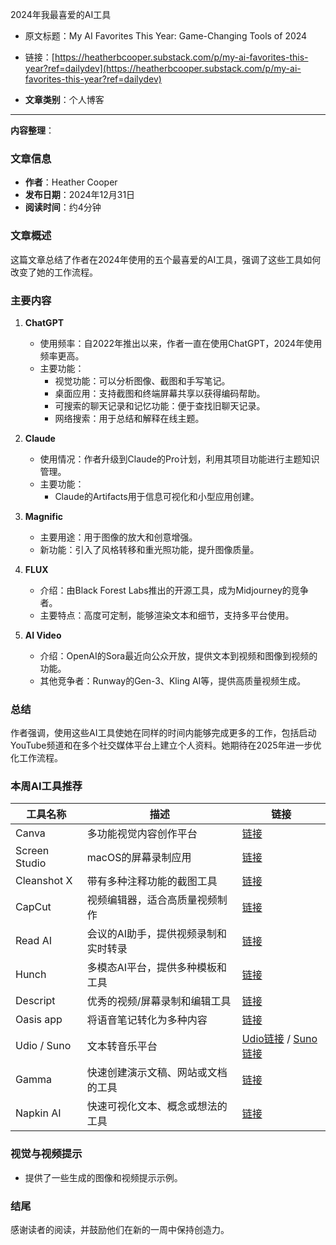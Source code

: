 2024年我最喜爱的AI工具
- 原文标题：My AI Favorites This Year: Game-Changing Tools of 2024
- 链接：[https://heatherbcooper.substack.com/p/my-ai-favorites-this-year?ref=dailydev](https://heatherbcooper.substack.com/p/my-ai-favorites-this-year?ref=dailydev)

- **文章类别**：个人博客

---
**内容整理**：

### 文章信息
- **作者**：Heather Cooper
- **发布日期**：2024年12月31日
- **阅读时间**：约4分钟

### 文章概述
这篇文章总结了作者在2024年使用的五个最喜爱的AI工具，强调了这些工具如何改变了她的工作流程。

### 主要内容
1. **ChatGPT**
   - 使用频率：自2022年推出以来，作者一直在使用ChatGPT，2024年使用频率更高。
   - 主要功能：
     - 视觉功能：可以分析图像、截图和手写笔记。
     - 桌面应用：支持截图和终端屏幕共享以获得编码帮助。
     - 可搜索的聊天记录和记忆功能：便于查找旧聊天记录。
     - 网络搜索：用于总结和解释在线主题。

2. **Claude**
   - 使用情况：作者升级到Claude的Pro计划，利用其项目功能进行主题知识管理。
   - 主要功能：
     - Claude的Artifacts用于信息可视化和小型应用创建。

3. **Magnific**
   - 主要用途：用于图像的放大和创意增强。
   - 新功能：引入了风格转移和重光照功能，提升图像质量。

4. **FLUX**
   - 介绍：由Black Forest Labs推出的开源工具，成为Midjourney的竞争者。
   - 主要特点：高度可定制，能够渲染文本和细节，支持多平台使用。

5. **AI Video**
   - 介绍：OpenAI的Sora最近向公众开放，提供文本到视频和图像到视频的功能。
   - 其他竞争者：Runway的Gen-3、Kling AI等，提供高质量视频生成。

### 总结
作者强调，使用这些AI工具使她在同样的时间内能够完成更多的工作，包括启动YouTube频道和在多个社交媒体平台上建立个人资料。她期待在2025年进一步优化工作流程。

### 本周AI工具推荐

| 工具名称          | 描述                  | 链接                                                            |
| ------------- | ------------------- | ------------------------------------------------------------- |
| Canva         | 多功能视觉内容创作平台         | [链接](https://www.canva.com/)                                  |
| Screen Studio | macOS的屏幕录制应用        | [链接](https://screen.studio/)                                  |
| Cleanshot X   | 带有多种注释功能的截图工具       | [链接](https://cleanshot.com/)                                  |
| CapCut        | 视频编辑器，适合高质量视频制作     | [链接](https://www.capcut.com/)                                 |
| Read AI       | 会议的AI助手，提供视频录制和实时转录 | [链接](https://www.read.ai/)                                    |
| Hunch         | 多模态AI平台，提供多种模板和工具   | [链接](https://app.hunch.tools/)                                |
| Descript      | 优秀的视频/屏幕录制和编辑工具     | [链接](https://www.descript.com/)                               |
| Oasis app     | 将语音笔记转化为多种内容        | [链接](https://oasis.com/)                                      |
| Udio / Suno   | 文本转音乐平台             | [Udio链接](https://www.udio.com/) / [Suno链接](https://suno.com/) |
| Gamma         | 快速创建演示文稿、网站或文档的工具   | [链接](https://gamma.app/)                                      |
| Napkin AI     | 快速可视化文本、概念或想法的工具    | [链接](https://www.napkin.ai/)                                  |

### 视觉与视频提示
- 提供了一些生成的图像和视频提示示例。

### 结尾
感谢读者的阅读，并鼓励他们在新的一周中保持创造力。
